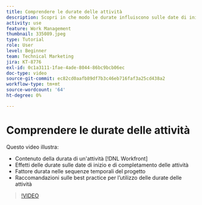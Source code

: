 ```yaml
---
title: Comprendere le durate delle attività
description: Scopri in che modo le durate influiscono sulle date di inizio e di completamento delle attività, in che modo le durate vengono incluse nelle sequenze temporali dei progetti e alcune best practice per l’utilizzo delle durate delle attività.
activity: use
feature: Work Management
thumbnail: 335089.jpeg
type: Tutorial
role: User
level: Beginner
team: Technical Marketing
jira: KT-8776
exl-id: 0c1a3111-1fae-4ade-8044-86bc9bcb06ec
doc-type: video
source-git-commit: ec82cd0aafb89df7b3c46eb716faf3a25cd438a2
workflow-type: tm+mt
source-wordcount: '64'
ht-degree: 0%

---
```


# Comprendere le durate delle attività

Questo video illustra:

* Contenuto della durata di un&#39;attività [!DNL Workfront]
* Effetti delle durate sulle date di inizio e di completamento delle attività
* Fattore durata nelle sequenze temporali del progetto
* Raccomandazioni sulle best practice per l’utilizzo delle durate delle attività

>[!VIDEO](https://video.tv.adobe.com/v/335089/?quality=12&learn=on)
